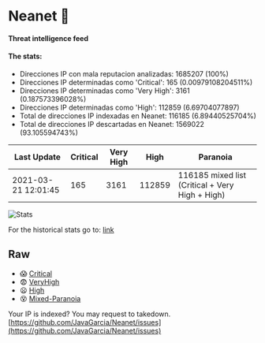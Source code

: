 # Neanet :hocho:
#### Threat intelligence feed
#### The stats:

- Direcciones IP con mala reputacion analizadas: 1685207 (100%)
- Direcciones IP determinadas como 'Critical':  165 (0.00979108204511%)
- Direcciones IP determinadas como 'Very High':  3161 (0.187573396028%)
- Direcciones IP determinadas como 'High':  112859 (6.69704077897)
- Total de direcciones IP indexadas en Neanet:  116185 (6.89440525704%)
- Total de direcciones IP descartadas en Neanet:  1569022 (93.105594743%)

| Last Update | Critical | Very High | High | Paranoia |
| --- | --- | --- | --- | --- |
| 2021-03-21 12:01:45 | 165 | 3161 | 112859 | 116185 mixed list (Critical + Very High + High)|

![Stats](https://docs.google.com/spreadsheets/d/e/2PACX-1vSnaNMIXVabIpDJjufMlzH7poXnshF3mgd8Is1g9ytUEzVsP5my4Trn8f-xkoLLQ38xpL3HtmUexLo6/pubchart?oid=501124687&format=image)

For the historical stats go to: [link](/stats.csv)
## Raw
- :scream: [Critical](https://raw.githubusercontent.com/JavaGarcia/Neanet/master/blacklists/neanet_critical.txt)
- :fearful: [VeryHigh](https://raw.githubusercontent.com/JavaGarcia/Neanet/master/blacklists/neanet_veryHigh.txtt)
- :frowning: [High](https://raw.githubusercontent.com/JavaGarcia/Neanet/master/blacklists/neanet_high.txt)
- :dizzy_face: [Mixed-Paranoia](https://raw.githubusercontent.com/JavaGarcia/Neanet/master/blacklists/neanet_all.txt)


Your IP is indexed? You may request to takedown. [https://github.com/JavaGarcia/Neanet/issues](https://github.com/JavaGarcia/Neanet/issues)
































































































































































































































































































































































































































































































































































































































































































































































































































































































































































































































































































































































































































































































































































































































































































































































































































































































































































































































































































































































































































































































































































































































































































































































































































































































































































































































































































































































































































































































































































































































































































































































































































































































































































































































































































































































































































































































































































































































































































































































































































































































































































































































































































































































































































































































































































































































































































































































































































































































































































































































































































































































































































